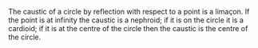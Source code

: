 The caustic of a circle by reflection with respect to a point is a
limaçon. If the point is at infinity the caustic is a nephroid; if it is
on the circle it is a cardioid; if it is at the centre of the circle
then the caustic is the centre of the circle.
